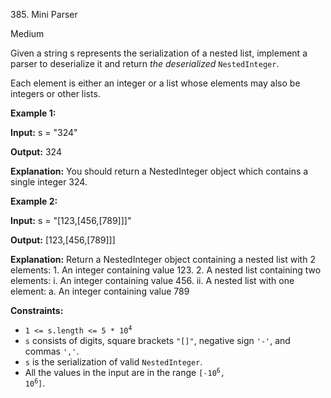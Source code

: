 ﻿385\. Mini Parser

Medium

Given a string s represents the serialization of a nested list, implement a parser to deserialize it and return _the deserialized_ `NestedInteger`.

Each element is either an integer or a list whose elements may also be integers or other lists.

**Example 1:**

**Input:** s = "324"

**Output:** 324

**Explanation:** You should return a NestedInteger object which contains a single integer 324.

**Example 2:**

**Input:** s = "[123,[456,[789]]]"

**Output:** [123,[456,[789]]]

**Explanation:** Return a NestedInteger object containing a nested list with 2 elements: 1. An integer containing value 123. 2. A nested list containing two elements: i. An integer containing value 456. ii. A nested list with one element: a. An integer containing value 789

**Constraints:**

*   <code>1 <= s.length <= 5 * 10<sup>4</sup></code>
*   `s` consists of digits, square brackets `"[]"`, negative sign `'-'`, and commas `','`.
*   `s` is the serialization of valid `NestedInteger`.
*   All the values in the input are in the range <code>[-10<sup>6</sup>, 10<sup>6</sup>]</code>.